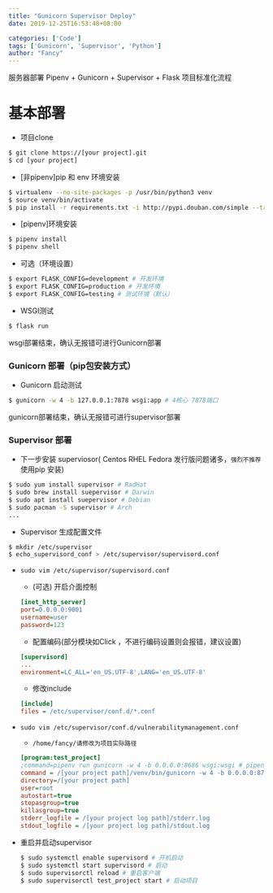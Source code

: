 ```yaml
---
title: "Gunicorn Supervisor Deploy"
date: 2019-12-25T16:53:48+08:00

categories: ['Code']
tags: ['Gunicorn', 'Supervisor', 'Python']
author: "Fancy"
---
```

服务器部署 Pipenv + Gunicorn + Supervisor + Flask 项目标准化流程

<!--more-->

# 基本部署

- 项目clone

```bash
$ git clone https://[your project].git 
$ cd [your project]
```

- [非pipenv]pip 和 env 环境安装

```bash
$ virtualenv --no-site-packages -p /usr/bin/python3 venv
$ source venv/bin/activate
$ pip install -r requirements.txt -i http://pypi.douban.com/simple --trusted-host pypi.douban.com
```
- [pipenv]环境安装

```bash
$ pipenv install
$ pipenv shell
```


- 可选（环境设置）

```bash
$ export FLASK_CONFIG=development # 开发环境
$ export FLASK_CONFIG=production # 开发环境
$ export FLASK_CONFIG=testing # 测试环境（默认）
```

- WSGI测试

```bash
$ flask run
```

wsgi部署结束，确认无报错可进行Gunicorn部署

### Gunicorn 部署（pip包安装方式）

- Gunicorn 启动测试

```bash
$ gunicorn -w 4 -b 127.0.0.1:7878 wsgi:app # 4核心 7878端口
```

gunicorn部署结束，确认无报错可进行supervisor部署

### Supervisor 部署

- 下一步安装 superviosor( Centos RHEL Fedora 发行版问题诸多，`强烈不推荐`使用pip 安装)

```bash
$ sudo yum install supervisor # RadHat
$ sudo brew install suepervisor # Darwin
$ sudo apt install suepervisor # Debian 
$ sudo pacman -S supervisor # Arch
...
```

- Supervisor 生成配置文件

```bash
$ mkdir /etc/supervisor
$ echo_supervisord_conf > /etc/supervisor/supervisord.conf
```

- `sudo vim /etc/supervisor/supervisord.conf`

  - (可选) 开启介面控制

  ```ini
  [inet_http_server]      
  port=0.0.0.0:9001        
  username=user            
  password=123  
  ```

  - 配置编码(部分模块如Click ，不进行编码设置则会报错，建议设置)

  ```ini
  [supervisord]
  ...
  environment=LC_ALL='en_US.UTF-8',LANG='en_US.UTF-8'
  ```

  - 修改include

  ```ini
  [include]
  files = /etc/supervisor/conf.d/*.conf
  ```

- `sudo vim /etc/supervisor/conf.d/vulnerabilitymanagement.conf`

  - `/home/fancy/请修改为项目实际路径`

  ```ini
  [program:test_project]
  ;command=pipenv run gunicorn -w 4 -b 0.0.0.0:8686 wsgi:wsgi # pipenv模式
  command = /[your project path]/venv/bin/gunicorn -w 4 -b 0.0.0.0:8778 wsgi:app
  directory=/[your project path]
  user=root
  autostart=true
  stopasgroup=true
  killasgroup=true
  stderr_logfile = /[your project log path]/stderr.log
  stdout_logfile = /[your project log path]/stdout.log
  ```



- 重启并启动supervisor

  ```bash
  $ sudo systemctl enable supervisord # 开机启动
  $ sudo systemctl start supervisord # 启动
  $ sudo supervisorctl reload # 重启客户端
  $ sudo supervisorctl test_project start # 启动项目
  ```

